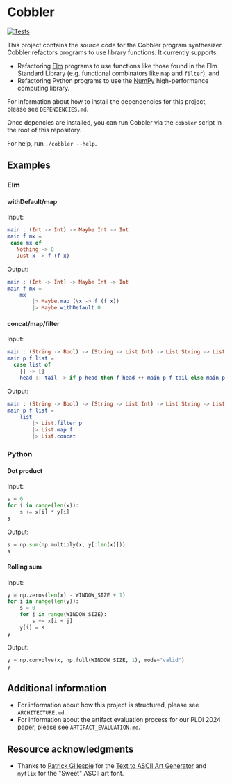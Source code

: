 # Cobbler

[![Tests](https://github.com/justinlubin/component-based-refactoring/actions/workflows/workflow.yml/badge.svg)](https://github.com/justinlubin/component-based-refactoring/actions/workflows/workflow.yml)

This project contains the source code for the Cobbler program synthesizer.
Cobbler refactors programs to use library functions. It currently supports:

- Refactoring [Elm](https://elm-lang.org/) programs to use functions like those
  found in the Elm Standard Library (e.g. functional combinators like `map` and
  `filter`), and
- Refactoring Python programs to use the [NumPy](https://numpy.org/)
  high-performance computing library.

For information about how to install the dependencies for this project, please
see `DEPENDENCIES.md`.

Once depencies are installed, you can run Cobbler via the `cobbler` script in
the root of this repository.

For help, run `./cobbler --help`.

## Examples

### Elm

#### withDefault/map

Input:

```elm
main : (Int -> Int) -> Maybe Int -> Int
main f mx =
 case mx of
   Nothing -> 0
   Just x -> f (f x)
```

Output:

```elm
main : (Int -> Int) -> Maybe Int -> Int
main f mx =
    mx
        |> Maybe.map (\x -> f (f x))
        |> Maybe.withDefault 0
```

#### concat/map/filter

Input:

```elm
main : (String -> Bool) -> (String -> List Int) -> List String -> List Int
main p f list =
  case list of
    [] -> []
    head :: tail -> if p head then f head ++ main p f tail else main p f tail
```

Output:

```elm
main : (String -> Bool) -> (String -> List Int) -> List String -> List Int
main p f list =
    list
        |> List.filter p
        |> List.map f
        |> List.concat
```

### Python

#### Dot product

Input:

```python
s = 0
for i in range(len(x)):
    s += x[i] * y[i]
s
```

Output:

```python
s = np.sum(np.multiply(x, y[:len(x)]))
s
```

#### Rolling sum

Input:

```python
y = np.zeros(len(x) - WINDOW_SIZE + 1)
for i in range(len(y)):
    s = 0
    for j in range(WINDOW_SIZE):
        s += x[i + j]
    y[i] = s
y
```

Output:

```python
y = np.convolve(x, np.full(WINDOW_SIZE, 1), mode="valid")
y
```

## Additional information

- For information about how this project is structured, please see
`ARCHITECTURE.md`.
- For information about the artifact evaluation process for our PLDI 2024 paper,
please see `ARTIFACT_EVALUATION.md`.

## Resource acknowledgments

- Thanks to
  [Patrick Gillespie](http://patorjk.com/)
  for the
  [Text to ASCII Art Generator](http://patorjk.com/software/taag)
  and `myflix` for the "Sweet" ASCII art font.
